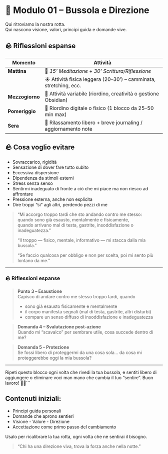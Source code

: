 # 🧭 Modulo 01 – Bussola e Direzione

Qui ritroviamo la nostra rotta.  
Qui nascono visione, valori, principi guida e domande vive.
## 🪨 Riflessioni espanse
| Momento         | Attività                                                          |
| --------------- | ----------------------------------------------------------------- |
| **Mattina**     | 🔹 _15’ Meditazione_ + _30’ Scrittura/Riflessione_                |
|                 | ☀️ Attività fisica leggera (20–30’) – camminata, stretching, ecc. |
| **Mezzogiorno** | 🧠 Attività variabile (riordino, creatività o gestione Obsidian)  |
| **Pomeriggio**  | 📁 Riordino digitale o fisico (1 blocco da 25–50 min max)         |
| **Sera**        | 🌙 Rilassamento libero + breve journaling / aggiornamento note    |


## 🪨 Cosa voglio evitare

- Sovraccarico, rigidità  
- Sensazione di dover fare tutto subito  
- Eccessiva dispersione  
- Dipendenza da stimoli esterni  
- Stress senza senso  
- Sentirmi inadeguato di fronte a ciò che mi piace ma non riesco ad affrontare  
- Pressione esterna, anche non esplicita  
- Dire troppi “sì” agli altri, perdendo pezzi di me  

> “Mi accorgo troppo tardi che sto andando contro me stesso:  
> quando sono già esausto, mentalmente e fisicamente,  
> quando arrivano mal di testa, gastrite, insoddisfazione o inadeguatezza.”  
>
> “Il troppo — fisico, mentale, informativo — mi stacca dalla mia bussola.”  
>
> “Se faccio qualcosa per obbligo e non per scelta, poi mi sento più lontano da me.”

---

### 🪨 Riflessioni espanse

> **Punto 3 – Esaustione**  
> Capisco di andare contro me stesso troppo tardi, quando  
> - sono già esausto fisicamente e mentalmente  
> - il corpo manifesta segnali (mal di testa, gastrite, altri disturbi)  
> - compare un senso diffuso di insoddisfazione e inadeguatezza  

> **Domanda 4 – Svalutazione post-azione**  
> Quando mi “scavalco” per sembrare utile, cosa succede dentro di me?  

> **Domanda 5 – Protezione**  
> Se fossi libero di proteggermi da una cosa sola… da cosa mi proteggerebbe oggi la mia bussola?  

---

Ripeti questo blocco ogni volta che rivedi la tua bussola, e sentiti libero di aggiungere o eliminare voci man mano che cambia il tuo “sentire”. Buon lavoro! 🚀🌿```

## Contenuti iniziali:
- Principi guida personali
- Domande che aprono sentieri
- Visione - Valore - Direzione
- Accettazione come primo passo del cambiamento

Usalo per ricalibrare la tua rotta, ogni volta che ne sentirai il bisogno.

> “Chi ha una direzione viva, trova la forza anche nella notte.”


